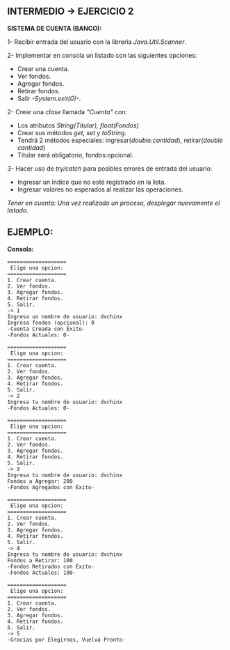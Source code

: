 <h2>INTERMEDIO -> EJERCICIO 2</h2>

**SISTEMA DE CUENTA (BANCO):**

1- Recibir entrada del usuario con la libreria *Java.Util.Scanner*.

2- Implementar en consola un listado con las siguientes opciones:
* Crear una cuenta.
* Ver fondos.
* Agregar fondos.
* Retirar fondos.
* Salir *-System.exit(0)-*.

2- Crear una *clase* llamada *"Cuenta"* con:
* Los atributos *String(Titular), float(Fondos)*
* Crear sus métodos *get, set y toString*.
* Tendrá 2 métodos especiales: ingresar(*double:cantidad*), retirar(*double cantidad*)
* Titular será obligatorio, fondos:opcional.

3- Hacer uso de *try/catch* para posibles errores de entrada del usuario:
* Ingresar un índice que no esté registrado en la lista.
* Ingresar valores no esperados al realizar las operaciones.

*Tener en cuenta: Una vez realizado un proceso, desplegar nuevamente el listado.*

<h2>EJEMPLO:</h2>

**Consola:**

```
===================
 Elige una opcion:
===================
1. Crear cuenta.
2. Ver fondos.
3. Agregar fondos.
4. Retirar fondos.
5. Salir.
-> 1
Ingresa un nombre de usuario: dvchinx
Ingresa fondos (opcional): 0
-Cuenta Creada con Éxito-
-Fondos Actuales: 0-

===================
 Elige una opcion:
===================
1. Crear cuenta.
2. Ver fondos.
3. Agregar fondos.
4. Retirar fondos.
5. Salir.
-> 2
Ingresa tu nombre de usuario: dvchinx
-Fondos Actuales: 0-

===================
 Elige una opcion:
===================
1. Crear cuenta.
2. Ver fondos.
3. Agregar fondos.
4. Retirar fondos.
5. Salir.
-> 3
Ingresa tu nombre de usuario: dvchinx
Fondos a Agregar: 200
-Fondos Agregados con Éxito-

===================
 Elige una opcion:
===================
1. Crear cuenta.
2. Ver fondos.
3. Agregar fondos.
4. Retirar fondos.
5. Salir.
-> 4
Ingresa tu nombre de usuario: dvchinx
Fondos a Retirar: 100
-Fondos Retirados con Éxito-
-Fondos Actuales: 100-

===================
 Elige una opcion:
===================
1. Crear cuenta.
2. Ver fondos.
3. Agregar fondos.
4. Retirar fondos.
5. Salir.
-> 5
-Gracias por Elegirnos, Vuelva Pronto-
```
